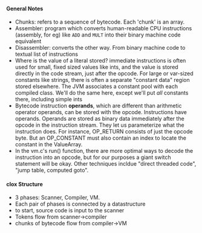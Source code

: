 #### General Notes
* Chunks: refers to a sequence of bytecode. Each 'chunk' is an array.
* Assembler: program which converts human-readable CPU instructions (assembly, for eg) like `ADD` and `MULT` into their binary machine code equivalent
* Disassembler: converts the other way. From binary machine code to textual list of instructions
* Where is the value of a literal stored? immediate instructions is often used for small, fixed sized values like ints, and the value is stored directly in the code stream, just after the opcode. For large or var-sized constants like strings, there is often a separate "constant data" region stored elsewhere. The JVM associates a constant pool with each compiled class. We'll do the same here, except we'll put _all_ constants there, including simple ints
* Bytecode instruction **operands**, which are different than arithmetic operator operands, can be stored with the opcode. Instructions have operands. Operands are stored as binary data immediately after the opcode in the instruction stream. They let us parameterize what the instruction does. For instance, OP_RETURN consists of just the opcode byte. But an OP_CONSTANT must also contain an index to locate the constant in the ValueArray. 
* In the vm.c's run() function, there are more optimal ways to decode the instruction into an opcode, but for our purposes a giant switch statement will be okay. Other techniques incldue "direct threaded code", "jump table, computed goto".
#### clox Structure 
* 3 phases: Scanner, Compiler, VM. 
* Each pair of phases is connected by a datastructure
* to start, source code is input to the scanner
* Tokens flow from scanner->compiler
* chunks of bytecode flow from compiler->VM
